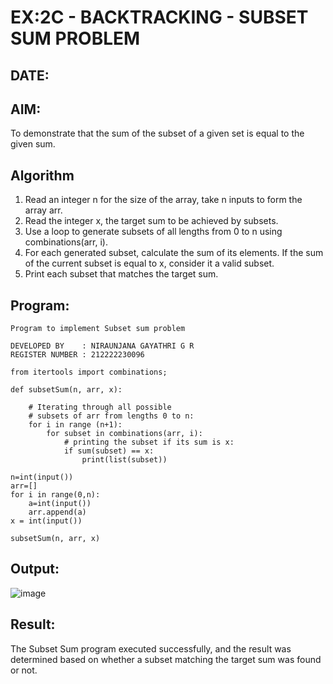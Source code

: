 # EX:2C - BACKTRACKING - SUBSET SUM PROBLEM
## DATE:

## AIM:

To demonstrate that the sum of the subset of a given set is equal to the given sum.


## Algorithm

1. Read an integer n for the size of the array, take n inputs to form the array arr.
2. Read the integer x, the target sum to be achieved by subsets.
3. Use a loop to generate subsets of all lengths from 0 to n using combinations(arr, i).
4. For each generated subset, calculate the sum of its elements. If the sum of the current subset is equal to x, consider it a valid subset.
5. Print each subset that matches the target sum.

   
## Program:

```
Program to implement Subset sum problem

DEVELOPED BY    : NIRAUNJANA GAYATHRI G R
REGISTER NUMBER : 212222230096
```

```
from itertools import combinations;

def subsetSum(n, arr, x):
	
	# Iterating through all possible
	# subsets of arr from lengths 0 to n:
	for i in range (n+1):
		for subset in combinations(arr, i):
			# printing the subset if its sum is x:
			if sum(subset) == x:
				print(list(subset))

n=int(input())
arr=[]
for i in range(0,n):
    a=int(input())
    arr.append(a)
x = int(input())

subsetSum(n, arr, x)

```

## Output:

![image](https://github.com/user-attachments/assets/861485be-da38-4535-a598-ae8846c7b46f)


## Result:

The Subset Sum program executed successfully, and the result was determined based on whether a subset matching the target sum was found or not.
